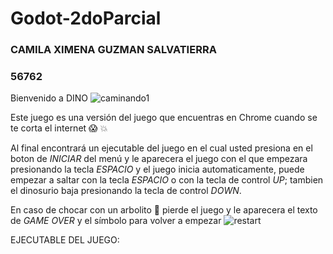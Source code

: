 # Godot-2doParcial

### CAMILA XIMENA GUZMAN SALVATIERRA
### 56762

Bienvenido a DINO ![caminando1](https://user-images.githubusercontent.com/80707476/197019634-605a5a61-642d-46fa-83f8-dd150a0c91da.png)

Este juego es una versión del juego que encuentras en Chrome cuando se te corta el internet :scream: :collision:

Al final encontrará un ejecutable del juego en el cual usted presiona en el boton de *INICIAR* del menú y le aparecera el juego con el que empezara presionando la tecla *ESPACIO* y el juego inicia automaticamente, puede empezar a saltar con la tecla *ESPACIO* o con la tecla de control *UP*; tambien el dinosurio baja presionando la tecla de control *DOWN*.

En caso de chocar con un arbolito :cactus: pierde el juego y le aparecera el texto de *GAME OVER* y el símbolo para volver a empezar ![restart](https://user-images.githubusercontent.com/80707476/197022542-e4833d07-e8bd-4d61-991b-606f2ffae431.png) 

EJECUTABLE DEL JUEGO:

